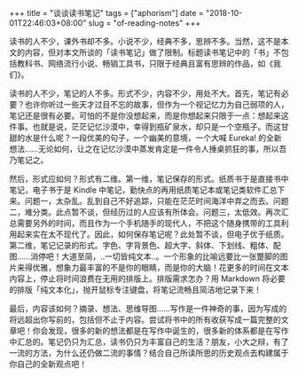 +++
title = "谈谈读书笔记"
tags = ["aphorism"]
date = "2018-10-01T22:46:03+08:00"
slug = "of-reading-notes"
+++

读书的人不少，课外书却不多。小说不少，经典不多，思辨不多。当然，这不是本文的内容，但对本文所谈的「读书笔记」做了限制。标题读书笔记中的「书」不包括教科书、网络流行小说、畅销工具书，只限于经典且富有思辨的作品，如《我们》。

读书的人不少，笔记的人不多。形式不少，内容不少，用处不大。首先，笔记有必要？也许你听过一些天才过目不忘的故事，但作为一个视记忆力为自己弱项的人，笔记还是很有必要。可怕的不是你没想起来，而是你想起来只限于一点：想起来这件事。也就是说，茫茫记忆沙漠中，幸得到瓶矿泉水，却只是一个空瓶子。而这甘甜的水是什么呢？一段优美的句子，一个幽美的意境，一个大喊 Eureka! 的全新想法……无论如何，让之在记忆沙漠中蒸发肯定是一件令人捶桌抓狂的事，所以吾乃笔记之。

然后，形式应如何？形式有二维。第一维，笔记保存的形式。纸质书于是直接书中笔记，电子书于是 Kindle 中笔记，勤快点的再用纸质笔记本或笔记类软件汇总下来。问题一，太杂乱。乱到自己不好追踪，只能在茫茫时间海洋中弃之而去。问题二，难分类。此点暂不谈，但经历过的人应该有所体会。问题三，太低效。再次汇总需要另外的时间，而且作为一个手机随手的现代人，不把这个随身携带的工具利用起来实在太不现代了。因此，如何保存笔记呢？此处暂不谈，但电子优于纸质。第二维，笔记记录的形式。字色、字背景色、超大字、斜体、下划线、粗体、配图……消停吧！大道至简，..一切皆纯文本..。一个形象的比喻远要比一张蹩脚的图片来得优雅，想象力最丰富的不是你的眼睛，而是你的大脑！花更多的时间在文本内容上，停止将时间浪费在无用的排版上。排版需求怎办？用 Markdown 将必要的排版「纯文本化」，抛开鼠标专注键盘，将笔记流畅且简洁地记录下来！

最后，内容该如何？摘录、想法、思维导图……写作是一件神奇的事，因为写成的将远超出你写前的，包括但不止于内容。尝试将书中的所有收获写成一篇完整的文章吧！你会发现，很多的新的想法都是在写作中诞生的，很多新的体系都是在写作中汇总的。笔记仍只为汇总，读书仍只为丰富自己的生活？朋友，小大之辩，有了一流的方法，为什么还仍做二流的事情？结合自己所读所思的历史观点去构建属于你自己的全新观点吧！
